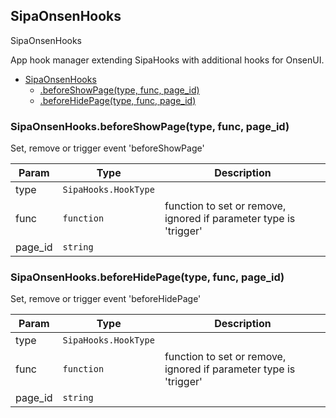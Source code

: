 <a name="SipaOnsenHooks"></a>

## SipaOnsenHooks
SipaOnsenHooksApp hook manager extending SipaHooks with additional hooks for OnsenUI.

* [SipaOnsenHooks](#SipaOnsenHooks)
    * [.beforeShowPage(type, func, page_id)](#SipaOnsenHooks.beforeShowPage)
    * [.beforeHidePage(type, func, page_id)](#SipaOnsenHooks.beforeHidePage)

<a name="SipaOnsenHooks.beforeShowPage"></a>

### SipaOnsenHooks.beforeShowPage(type, func, page_id)
Set, remove or trigger event 'beforeShowPage'

| Param | Type | Description |
| --- | --- | --- |
| type | <code>SipaHooks.HookType</code> |  |
| func | <code>function</code> | function to set or remove, ignored if parameter type is 'trigger' |
| page_id | <code>string</code> |  |

<a name="SipaOnsenHooks.beforeHidePage"></a>

### SipaOnsenHooks.beforeHidePage(type, func, page_id)
Set, remove or trigger event 'beforeHidePage'

| Param | Type | Description |
| --- | --- | --- |
| type | <code>SipaHooks.HookType</code> |  |
| func | <code>function</code> | function to set or remove, ignored if parameter type is 'trigger' |
| page_id | <code>string</code> |  |

